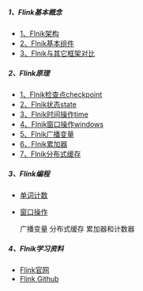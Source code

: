 
##### 1、Flink基本概念
* [1、Flnik架构](src/main/docs/flink架构.md)
* [2、Flnik基本组件](src/main/docs/flink基本组件.md)
* [3、Flnik与其它框架对比](src/main/docs/flink与几种流式框架对比.md)


##### 2、Flink原理
* [1、Flnik检查点checkpoint](src/main/docs/1_检查点checkpoint.md)
* [2、Flnik状态state](src/main/docs/2_状态state.md)
* [3、Flnik时间操作time](src/main/docs/3_时间time.md)
* [4、Flnik窗口操作windows](src/main/docs/4_窗口windows.md)
* [5、Flnik广播变量](src/main/docs/flink广播变量.md)
* [6、Flnik累加器](src/main/docs/flink累加器.md)
* [7、Flnik分布式缓存](src/main/docs/flink分布式缓存.md)


##### 3、Flink编程
* [单词计数](src/main/scala/com/libin/data/flink/streaming/jobs/GenCodeFromWordCount.scala) 
* [窗口操作](src/main/scala/com/libin/data/flink/streaming/jobs/GenCodeFromWindow.scala) 
    
    广播变量
    分布式缓存
    累加器和计数器

##### 4、Flnik学习资料
* [Flink官网](https://flink.apache.org/)
* [Flink Github](https://github.com/apache/flink)
